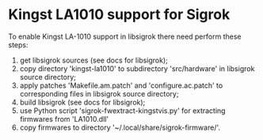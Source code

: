 # Kingst LA1010 support for Sigrok

To enable Kingst LA-1010 support in libsigrok there need perform these steps:<br>
<ol>
  <li>get libsigrok sources (see docs for libsigrok);</li>
  <li>copy directory 'kingst-la1010' to subdirectory 'src/hardware' in libsigrok source directory;</li>
  <li>apply patches 'Makefile.am.patch' and 'configure.ac.patch' to corresponding files in libsigrok source directory;</li>
  <li>build libsigrok (see docs for libsigrok);</li>
  <li>use Python script 'sigrok-fwextract-kingstvis.py' for extracting firmwares from 'LA1010.dll'</li>
  <li>copy firmwares to directory '~/.local/share/sigrok-firmware/'.</li>
</ol>
